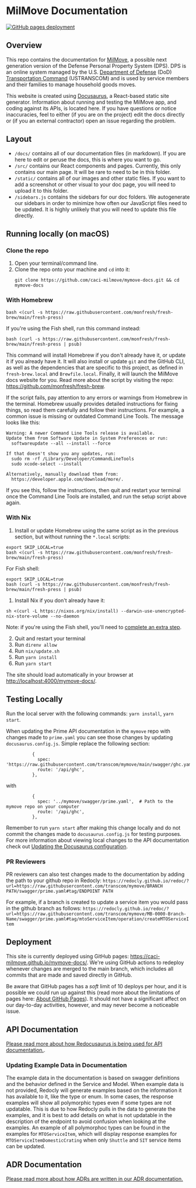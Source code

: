 # MilMove Documentation

[![GitHub pages deployment](https://github.com/caci-milmove/mymove-docs/actions/workflows/deploy.yml/badge.svg)](https://github.com/caci-milmove/mymove-docs/actions/workflows/deploy.yml)

## Overview

This repo contains the documentation for [MilMove](https://github.com/transcom/mymove), a possible next generation version of the Defense Personal Property System (DPS). DPS is an online system managed by the U.S. [Department of Defense](https://www.defense.gov/) (DoD) [Transportation Command](http://www.ustranscom.mil/) (USTRANSCOM) and is used by service members and their families to manage household goods moves.

This website is created using [Docusaurus](https://docusaurus.io/), a React-based static site generator. Information about running and testing the MilMove app, and coding against its APIs, is located here. If you have questions or notice inaccuracies, feel to either (if you are on the project) edit the docs directly or (if you an external contractor) open an issue regarding the problem.

## Layout

- `/docs/` contains all of our documentation files (in markdown). If you are here to edit or peruse the docs, this is where you want to go.
- `/src/` contains our React components and pages. Currently, this only contains our main page. It will be rare to need to be in this folder.
- `/static/` contains all of our images and other static files. If you want to add a screenshot or other visual to your doc page, you will need to upload it to this folder.
- `/sidebars.js` contains the sidebars for our doc folders. We autogenerate our sidebars in order to minimize how often our JavaScript files need to be updated. It is highly unlikely that you will need to update this file directly.

## Running locally (on macOS)

### Clone the repo

1. Open your terminal/command line.
2. Clone the repo onto your machine and `cd` into it:
   ```
   git clone https://github.com/caci-milmove/mymove-docs.git && cd mymove-docs
   ```

### With Homebrew

```shell
bash <(curl -s https://raw.githubusercontent.com/monfresh/fresh-brew/main/fresh-press)
```

If you're using the Fish shell, run this command instead:

```shell
bash (curl -s https://raw.githubusercontent.com/monfresh/fresh-brew/main/fresh-press | psub)
```

This command will install Homebrew if you don't already have it, or update it
if you already have it. It will also install or update `git` and the GitHub CLI,
as well as the dependencies that are specific to this project, as defined in
`fresh-brew.local` and `Brewfile.local`. Finally, it will launch the MilMove docs
website for you. Read more about the script by visiting the repo:
https://github.com/monfresh/fresh-brew.

If the script fails, pay attention to any errors or warnings from Homebrew in
the terminal. Homebrew usually provides detailed instructions for fixing things,
so read them carefully and follow their instructions. For example, a common issue
is missing or outdated Command Line Tools. The message looks like this:

```
Warning: A newer Command Line Tools release is available.
Update them from Software Update in System Preferences or run:
  softwareupdate --all --install --force

If that doesn't show you any updates, run:
  sudo rm -rf /Library/Developer/CommandLineTools
  sudo xcode-select --install

Alternatively, manually download them from:
  https://developer.apple.com/download/more/.
```

If you see this, follow the instructions, then quit and restart your terminal
once the Command Line Tools are installed, and run the setup script above again.

### With Nix

1. Install or update Homebrew using the same script as in the previous section,
   but without running the `*.local` scripts:

```shell
export SKIP_LOCAL=true
bash <(curl -s https://raw.githubusercontent.com/monfresh/fresh-brew/main/fresh-press)
```

For Fish shell:

```shell
export SKIP_LOCAL=true
bash (curl -s https://raw.githubusercontent.com/monfresh/fresh-brew/main/fresh-press | psub)
```

1. Install Nix if you don't already have it:

```
sh <(curl -L https://nixos.org/nix/install) --darwin-use-unencrypted-nix-store-volume --no-daemon
```

Note: if you're using the Fish shell, you'll need to [complete an extra step](https://github.com/trussworks/Engineering-Playbook/tree/main/developing/nix#extra-setup-only-fish-shell-users).

2. Quit and restart your terminal
3. Run `direnv allow`
4. Run `nix/update.sh`
5. Run `yarn install`
6. Run `yarn start`

The site should load automatically in your browser at
[http://localhost:4000/mymove-docs/](http://localhost:4000/mymove-docs/).

## Testing Locally

Run the local server with the following commands: `yarn install`, `yarn start`.

When updating the Prime API documentation in the `mymove` repo with changes made to `prime.yaml` you can see those changes by updating `docusaurus.config.js`.
Simple replace the following section:

```
          {
            spec: 'https://raw.githubusercontent.com/transcom/mymove/main/swagger/ghc.yaml',
            route: '/api/ghc',
          },
```

with

```
          {
            spec: '../mymove/swagger/prime.yaml',  # Path to the mymove repo on your computer
            route: '/api/ghc',
          },
```

Remember to run `yarn start` after making this change locally and do not commit the changes made to `docusaurus.config.js` for testing purposes. For more information about viewing local changes to the API documentation check out [Updating the Docusaurus configuration](https://caci-milmove.github.io/mymove-docs/docs/dev/tools/redocusaurus).

### PR Reviewers

PR reviewers can also test changes made to the documentation by adding the path to your github repo in Redocly:
`https://redocly.github.io/redoc/?url=https://raw.githubusercontent.com/transcom/mymove/BRANCH PATH/swagger/prime.yaml#tag/ENDPOINT PATH`

For example, if a branch is created to update a service item you would pass in the github branch as follows:
`https://redocly.github.io/redoc/?url=https://raw.githubusercontent.com/transcom/mymove/MB-0000-Branch-Name/swagger/prime.yaml#tag/mtoServiceItem/operation/createMTOServiceItem`

## Deployment

This site is currently deployed using GitHub pages: https://caci-milmove.github.io/mymove-docs/. We're using GitHub actions to redeploy whenever changes are merged to the main branch, which includes all commits that are made and saved directly in GitHub.

Be aware that GitHub pages has a _soft_ limit of 10 deploys per hour, and it is possible we could run up against this (read more about the limitations of pages here: [About GitHub Pages](https://docs.github.com/en/pages/getting-started-with-github-pages/about-github-pages#usage-limits)). It should not have a significant affect on our day-to-day activities, however, and may never become a noticeable issue.

## API Documentation

[Please read more about how Redocusaurus is being used for API documentation.](https://caci-milmove.github.io/mymove-docs/docs/dev/tools/redocusaurus).

### Updating Example Data in Documentation

The example data in the documentation is based on swagger definitions and the behavior defined in the Service and Model. When example data is not provided, Redocly will generate examples based on the information it has available to it, like the type or enum.
In some cases, the response examples will show all polymorphic types even if some types are not updatable. This is due to how Redocly pulls in the data to generate the examples, and it is best to add details on what is not updatable in the description of the endpoint to avoid confusion when looking at the examples.
An example of all polymorphoc types can be found in the examples for `MTOServiceItem`, which will display response examples for `MTOServiceItemDomesticCrating` when only `Shuttle` and `SIT` service items can be updated.

## ADR Documentation

[Please read more about how ADRs are written in our ADR
documentation.](https://caci-milmove.github.io/mymove-docs/docs/guides/adrs/)
